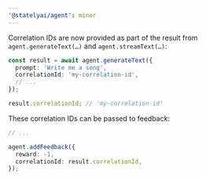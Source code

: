 ```yaml
---
'@statelyai/agent': minor
---
```


Correlation IDs are now provided as part of the result from `agent.generateText(…)` and `agent.streamText(…)`:

```ts
const result = await agent.generateText({
  prompt: 'Write me a song',
  correlationId: 'my-correlation-id',
  // ...
});

result.correlationId; // 'my-correlation-id'
```

These correlation IDs can be passed to feedback:

```ts
// ...

agent.addFeedback({
  reward: -1,
  correlationId: result.correlationId,
});
```
